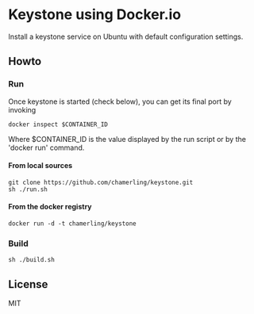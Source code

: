 # Keystone using Docker.io

Install a keystone service on Ubuntu with default configuration settings.

## Howto

### Run

Once keystone is started (check below), you can get its final port by invoking 

    docker inspect $CONTAINER_ID

Where $CONTAINER\_ID is the value displayed by the run script or by the 'docker run' command.

#### From local sources

    git clone https://github.com/chamerling/keystone.git
    sh ./run.sh

#### From the docker registry

    docker run -d -t chamerling/keystone

### Build

    sh ./build.sh

## License

MIT